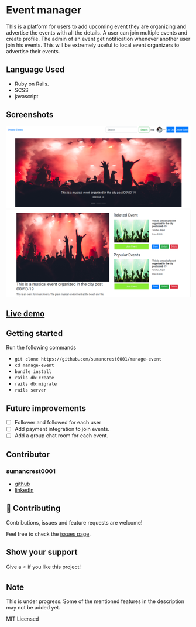 # Event manager

This is a platform for users to add upcoming event they are organizing and advertise the events with all the details. A user can join multiple events and create profile. The admin of an event get notification whenever another user join his events. This will be extremely useful to local event organizers to advertise their events.

## Language Used
- Ruby on Rails.
- SCSS
- javascript

## Screenshots

![index](app/assets/images/event-manager.png)
![show page](app/assets/images/event-manager1.png)

## [Live demo](https://github.com/sumancrest0001/manage-event/)

## Getting started
Run the following commands

- `git clone https://github.com/sumancrest0001/manage-event`
- `cd manage-event`
- `bundle install`
- `rails db:create`
- `rails db:migrate`
- `rails server`

## Future improvements
- [ ] Follower and followed for each user
- [ ] Add payment integration to join events.
- [ ] Add a group chat room for each event.

## Contributor

### sumancrest0001 
- [github](https://github.com/sumancrest0001)
- [linkedIn](https://www.linkedin.com/in/suman-shrestha0001/)

## 🤝 Contributing

Contributions, issues and feature requests are welcome!

Feel free to check the [issues page](https://github.com/sumancrest0001/manage-event/issues).

## Show your support

Give a ⭐️ if you like this project!

## Note
This is under progress. Some of the mentioned features in the description may not be added yet.

MIT Licensed

